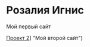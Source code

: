 

# Розалия Игнис
Мой первый сайт

[Проект 2]([адрес](https://rozalia-ignis.github.io/project2/src/)https://rozalia-ignis.github.io/project2/src/)] "Мой второй сайт")
